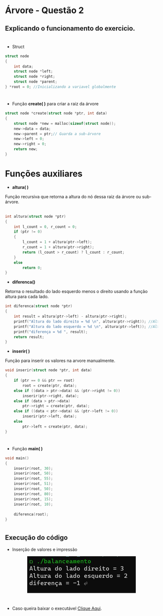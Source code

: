 # Árvore - Questão 2

## Explicando o funcionamento do exercicio.
#
- Struct

```c
struct node
{
    int data;
    struct node *left;
    struct node *right;
    struct node *parent;
} *root = 0; //Inicializando a variavel globalmente
```
#
- Função **create( )** para criar a raiz da árvore

```c
struct node *create(struct node *ptr, int data)
{
    struct node *new = malloc(sizeof(struct node));
    new->data = data;
    new->parent = ptr;// Guarda a sub-árvore
    new->left = 0;
    new->right = 0;
    return new;
}
```


<h1>Funções auxiliares</h1>

- **altura( )**

Função recursiva que retorna a altura do nó dessa raiz da árvore ou sub-árvore.

```c

int altura(struct node *ptr)
{
    int l_count = 0, r_count = 0;
    if (ptr != 0)
    {
        l_count = 1 + altura(ptr->left);
        r_count = 1 + altura(ptr->right);
        return (l_count > r_count) ? l_count : r_count;
    }
    else
        return 0;
}
```
- **diferenca()**

Retorna o resultado do lado esquerdo menos o direito usando a função altura para cada lado.  
```c
int diferenca(struct node *ptr)
{
    int result = altura(ptr->left) - altura(ptr->right);
    printf("Altura do lado direito = %d \n", altura(ptr->right)); //Altura do lado direito
    printf("Altura do lado esquerdo = %d \n", altura(ptr->left)); //Altura do lado esquerdo
    printf("diferença = %d ", result);
    return result;
}
```

- **inserir( )**

Função para inserir os valores na arvore manualmente. 
```c
void inserir(struct node *ptr, int data)
{
    if (ptr == 0 && ptr == root)
        root = create(ptr, data);
    else if ((data > ptr->data) && (ptr->right != 0))
        inserir(ptr->right, data);
    else if (data > ptr->data)
        ptr->right = create(ptr, data);
    else if ((data < ptr->data) && (ptr->left != 0))
        inserir(ptr->left, data);
    else
        ptr->left = create(ptr, data);
}
```
#
- Função **main( )**
```c
void main()
{
    inserir(root, 30);
    inserir(root, 50);
    inserir(root, 55);
    inserir(root, 51);
    inserir(root, 50);
    inserir(root, 80);
    inserir(root, 15);
    inserir(root, 10);

    diferenca(root);
}
```


#
##  Execução do código

- Inserção de valores e impressão
<p align="center"><img src="Balanceamento.png " /></p>


#
- Caso queira baixar o executável [Clique Aqui](https://github.com/Javiercuba/Estruturas_de_dados1/releases/download/1.0/rainha).
